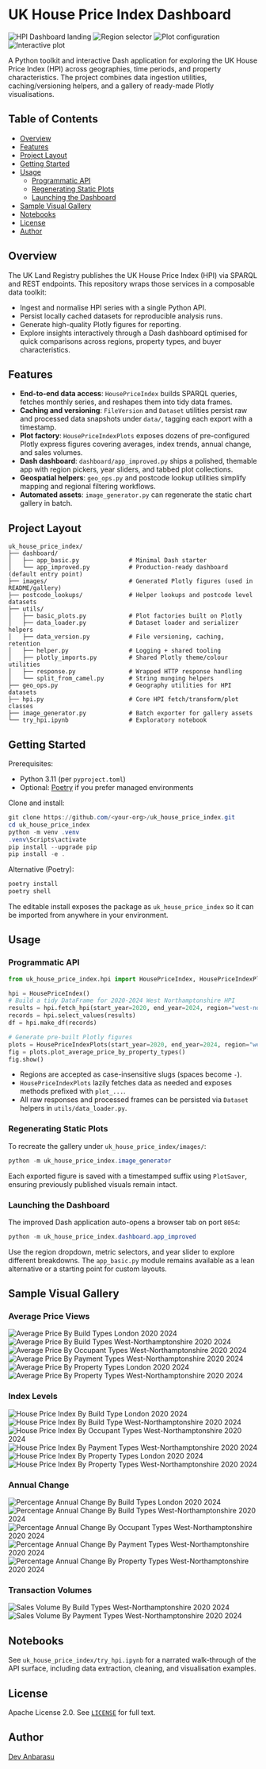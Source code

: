 # UK House Price Index Dashboard

![HPI Dashboard landing](<Screenshot 2025-08-27 at 16.09.36.jpg>) ![Region selector](<Screenshot 2025-08-27 at 16.09.52.jpg>) ![Plot configuration](<Screenshot 2025-08-27 at 16.09.58.jpg>) ![Interactive plot](<Screenshot 2025-08-27 at 16.10.02.jpg>)

A Python toolkit and interactive Dash application for exploring the UK House Price Index (HPI) across geographies, time periods, and property characteristics. The project combines data ingestion utilities, caching/versioning helpers, and a gallery of ready-made Plotly visualisations.

## Table of Contents
- [Overview](#overview)
- [Features](#features)
- [Project Layout](#project-layout)
- [Getting Started](#getting-started)
- [Usage](#usage)
  - [Programmatic API](#programmatic-api)
  - [Regenerating Static Plots](#regenerating-static-plots)
  - [Launching the Dashboard](#launching-the-dashboard)
- [Sample Visual Gallery](#sample-visual-gallery)
- [Notebooks](#notebooks)
- [License](#license)
- [Author](#author)

## Overview

The UK Land Registry publishes the UK House Price Index (HPI) via SPARQL and REST endpoints. This repository wraps those services in a composable data toolkit:

- Ingest and normalise HPI series with a single Python API.
- Persist locally cached datasets for reproducible analysis runs.
- Generate high-quality Plotly figures for reporting.
- Explore insights interactively through a Dash dashboard optimised for quick comparisons across regions, property types, and buyer characteristics.

## Features

- **End-to-end data access**: `HousePriceIndex` builds SPARQL queries, fetches monthly series, and reshapes them into tidy data frames.
- **Caching and versioning**: `FileVersion` and `Dataset` utilities persist raw and processed data snapshots under `data/`, tagging each export with a timestamp.
- **Plot factory**: `HousePriceIndexPlots` exposes dozens of pre-configured Plotly express figures covering averages, index trends, annual change, and sales volumes.
- **Dash dashboard**: `dashboard/app_improved.py` ships a polished, themable app with region pickers, year sliders, and tabbed plot collections.
- **Geospatial helpers**: `geo_ops.py` and postcode lookup utilities simplify mapping and regional filtering workflows.
- **Automated assets**: `image_generator.py` can regenerate the static chart gallery in batch.

## Project Layout

```text
uk_house_price_index/
├── dashboard/
│   ├── app_basic.py              # Minimal Dash starter
│   └── app_improved.py           # Production-ready dashboard (default entry point)
├── images/                       # Generated Plotly figures (used in README/gallery)
├── postcode_lookups/             # Helper lookups and postcode level datasets
├── utils/
│   ├── basic_plots.py            # Plot factories built on Plotly
│   ├── data_loader.py            # Dataset loader and serializer helpers
│   ├── data_version.py           # File versioning, caching, retention
│   ├── helper.py                 # Logging + shared tooling
│   ├── plotly_imports.py         # Shared Plotly theme/colour utilities
│   ├── response.py               # Wrapped HTTP response handling
│   └── split_from_camel.py       # String munging helpers
├── geo_ops.py                    # Geography utilities for HPI datasets
├── hpi.py                        # Core HPI fetch/transform/plot classes
├── image_generator.py            # Batch exporter for gallery assets
└── try_hpi.ipynb                 # Exploratory notebook
```

## Getting Started

Prerequisites:
- Python 3.11 (per `pyproject.toml`)
- Optional: [Poetry](https://python-poetry.org/) if you prefer managed environments

Clone and install:

```powershell
git clone https://github.com/<your-org>/uk_house_price_index.git
cd uk_house_price_index
python -m venv .venv
.venv\Scripts\activate
pip install --upgrade pip
pip install -e .
```

Alternative (Poetry):

```powershell
poetry install
poetry shell
```

The editable install exposes the package as `uk_house_price_index` so it can be imported from anywhere in your environment.

## Usage

### Programmatic API

```python
from uk_house_price_index.hpi import HousePriceIndex, HousePriceIndexPlots

hpi = HousePriceIndex()
# Build a tidy DataFrame for 2020-2024 West Northamptonshire HPI
results = hpi.fetch_hpi(start_year=2020, end_year=2024, region="west-northamptonshire")
records = hpi.select_values(results)
df = hpi.make_df(records)

# Generate pre-built Plotly figures
plots = HousePriceIndexPlots(start_year=2020, end_year=2024, region="west-northamptonshire")
fig = plots.plot_average_price_by_property_types()
fig.show()
```

- Regions are accepted as case-insensitive slugs (spaces become `-`).
- `HousePriceIndexPlots` lazily fetches data as needed and exposes methods prefixed with `plot_...`.
- All raw responses and processed frames can be persisted via `Dataset` helpers in `utils/data_loader.py`.

### Regenerating Static Plots

To recreate the gallery under `uk_house_price_index/images/`:

```powershell
python -m uk_house_price_index.image_generator
```

Each exported figure is saved with a timestamped suffix using `PlotSaver`, ensuring previously published visuals remain intact.

### Launching the Dashboard

The improved Dash application auto-opens a browser tab on port `8054`:

```powershell
python -m uk_house_price_index.dashboard.app_improved
```

Use the region dropdown, metric selectors, and year slider to explore different breakdowns. The `app_basic.py` module remains available as a lean alternative or a starting point for custom layouts.

## Sample Visual Gallery

### Average Price Views
![Average Price By Build Types London 2020 2024](uk_house_price_index/images/average_price_by_build_types_london_2020_2024.png) ![Average Price By Build Types West-Northamptonshire 2020 2024](uk_house_price_index/images/average_price_by_build_types_west-northamptonshire_2020_2024.png)  
![Average Price By Occupant Types West-Northamptonshire 2020 2024](uk_house_price_index/images/average_price_by_occupant_types_west-northamptonshire_2020_2024.png) ![Average Price By Payment Types West-Northamptonshire 2020 2024](uk_house_price_index/images/average_price_by_payment_types_west-northamptonshire_2020_2024.png)  
![Average Price By Property Types London 2020 2024](uk_house_price_index/images/average_price_by_property_types_london_2020_2024.png) ![Average Price By Property Types West-Northamptonshire 2020 2024](uk_house_price_index/images/average_price_by_property_types_west-northamptonshire_2020_2024.png)

### Index Levels
![House Price Index By Build Type London 2020 2024](uk_house_price_index/images/house_price_index_by_build_type_london_2020_2024.png) ![House Price Index By Build Type West-Northamptonshire 2020 2024](uk_house_price_index/images/house_price_index_by_build_type_west-northamptonshire_2020_2024.png)  
![House Price Index By Occupant Types West-Northamptonshire 2020 2024](uk_house_price_index/images/house_price_index_by_occupant_types_west-northamptonshire_2020_2024.png) ![House Price Index By Payment Types West-Northamptonshire 2020 2024](uk_house_price_index/images/house_price_index_by_payment_types_west-northamptonshire_2020_2024.png)  
![House Price Index By Property Types London 2020 2024](uk_house_price_index/images/house_price_index_by_property_types_london_2020_2024.png) ![House Price Index By Property Types West-Northamptonshire 2020 2024](uk_house_price_index/images/house_price_index_by_property_types_west-northamptonshire_2020_2024.png)

### Annual Change
![Percentage Annual Change By Build Types London 2020 2024](uk_house_price_index/images/percentage_annual_change_by_build_types_london_2020_2024.png) ![Percentage Annual Change By Build Types West-Northamptonshire 2020 2024](uk_house_price_index/images/percentage_annual_change_by_build_types_west-northamptonshire_2020_2024.png)  
![Percentage Annual Change By Occupant Types West-Northamptonshire 2020 2024](uk_house_price_index/images/percentage_annual_change_by_occupant_types_west-northamptonshire_2020_2024.png) ![Percentage Annual Change By Payment Types West-Northamptonshire 2020 2024](uk_house_price_index/images/percentage_annual_change_by_payment_types_west-northamptonshire_2020_2024.png)  
![Percentage Annual Change By Property Types West-Northamptonshire 2020 2024](uk_house_price_index/images/percentage_annual_change_by_property_types_west-northamptonshire_2020_2024.png)

### Transaction Volumes
![Sales Volume By Build Types West-Northamptonshire 2020 2024](uk_house_price_index/images/sales_volume_by_build_types_west-northamptonshire_2020_2024.png) ![Sales Volume By Payment Types West-Northamptonshire 2020 2024](uk_house_price_index/images/sales_volume_by_payment_types_west-northamptonshire_2020_2024.png)

## Notebooks

See `uk_house_price_index/try_hpi.ipynb` for a narrated walk-through of the API surface, including data extraction, cleaning, and visualisation examples.

## License

Apache License 2.0. See [`LICENSE`](LICENSE) for full text.

## Author

[Dev Anbarasu](https://github.com/daa2618)
